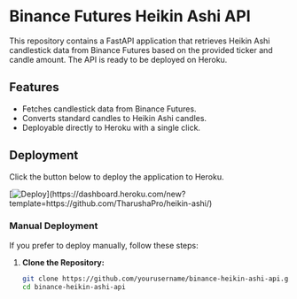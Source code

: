 # Binance Futures Heikin Ashi API

This repository contains a FastAPI application that retrieves Heikin Ashi candlestick data from Binance Futures based on the provided ticker and candle amount. The API is ready to be deployed on Heroku.

## Features

- Fetches candlestick data from Binance Futures.
- Converts standard candles to Heikin Ashi candles.
- Deployable directly to Heroku with a single click.

## Deployment

Click the button below to deploy the application to Heroku.

[![Deploy]([https://www.heroku.com/deploy/button.svg](https://www.herokucdn.com/deploy/button.svg))](https://dashboard.heroku.com/new?template=https://github.com/TharushaPro/heikin-ashi/)

### Manual Deployment

If you prefer to deploy manually, follow these steps:

1. **Clone the Repository:**

   ```bash
   git clone https://github.com/yourusername/binance-heikin-ashi-api.git
   cd binance-heikin-ashi-api
